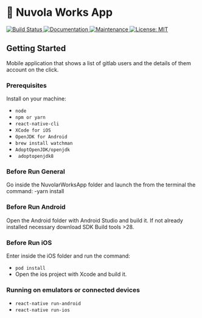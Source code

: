 # :space_invader: Nuvola Works App 

<p>
  <a href="https://travis-ci.org/react-native-community/react-native-template-typescript">
    <img alt="Build Status" src="https://img.shields.io/travis/react-native-community/react-native-template-typescript.svg" target="_blank" />
  </a>
  <a href="https://github.com/react-native-community/react-native-template-typescript#readme">
    <img alt="Documentation" src="https://img.shields.io/badge/documentation-yes-brightgreen.svg" target="_blank" />
  </a>
  <a href="https://github.com/react-native-community/react-native-template-typescript/graphs/commit-activity">
    <img alt="Maintenance" src="https://img.shields.io/badge/Maintained%3F-yes-green.svg" target="_blank" />
  </a>
  <a href="https://github.com/react-native-community/react-native-template-typescript/blob/master/LICENSE">
    <img alt="License: MIT" src="https://img.shields.io/badge/License-MIT-yellow.svg" target="_blank" />
  </a>
</p>

## Getting Started
Mobile application that shows a list of gitlab users and the details of them account on the click.
### Prerequisites

Install on your machine:
- `node`
- `npm or yarn`
- `react-native-cli`
- `XCode for iOS`
- `OpenJDK for Android`
- `brew install watchman`
-  `AdoptOpenJDK/openjdk`
- ` adoptopenjdk8`
### Before Run General
Go inside the NuvolarWorksApp folder and launch the from the terminal the command:
-yarn install

### Before Run Android
Open the Android folder with Android Studio and build it.
If not already installed necessary download SDK Build tools >28.

### Before Run iOS
Enter inside the iOS folder and run the command:
- `pod install  `
- Open the ios project with Xcode and build it.

### Running on emulators or connected devices 

- `react-native run-android`
- `react-native run-ios`
